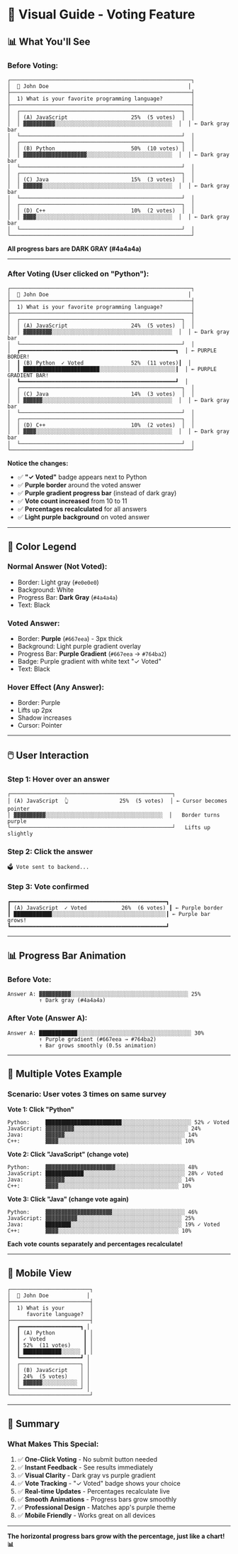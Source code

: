 # 🎨 Visual Guide - Voting Feature

## 📊 What You'll See

### **Before Voting:**

```
┌─────────────────────────────────────────────────────────┐
│  👤 John Doe                                            │
├─────────────────────────────────────────────────────────┤
│  1) What is your favorite programming language?         │
├─────────────────────────────────────────────────────────┤
│  ┌───────────────────────────────────────────────────┐  │
│  │ (A) JavaScript                    25%  (5 votes)  │  │
│  │ ▓▓▓▓▓▓▓▓▓▓░░░░░░░░░░░░░░░░░░░░░░░░░░░░░░░░░░░░░  │  │ ← Dark gray bar
│  └───────────────────────────────────────────────────┘  │
│  ┌───────────────────────────────────────────────────┐  │
│  │ (B) Python                        50%  (10 votes) │  │
│  │ ▓▓▓▓▓▓▓▓▓▓▓▓▓▓▓▓▓▓▓▓░░░░░░░░░░░░░░░░░░░░░░░░░░░  │  │ ← Dark gray bar
│  └───────────────────────────────────────────────────┘  │
│  ┌───────────────────────────────────────────────────┐  │
│  │ (C) Java                          15%  (3 votes)  │  │
│  │ ▓▓▓▓▓▓░░░░░░░░░░░░░░░░░░░░░░░░░░░░░░░░░░░░░░░░░  │  │ ← Dark gray bar
│  └───────────────────────────────────────────────────┘  │
│  ┌───────────────────────────────────────────────────┐  │
│  │ (D) C++                           10%  (2 votes)  │  │
│  │ ▓▓▓▓░░░░░░░░░░░░░░░░░░░░░░░░░░░░░░░░░░░░░░░░░░░  │  │ ← Dark gray bar
│  └───────────────────────────────────────────────────┘  │
└─────────────────────────────────────────────────────────┘
```

**All progress bars are DARK GRAY (#4a4a4a)**

---

### **After Voting (User clicked on "Python"):**

```
┌─────────────────────────────────────────────────────────┐
│  👤 John Doe                                            │
├─────────────────────────────────────────────────────────┤
│  1) What is your favorite programming language?         │
├─────────────────────────────────────────────────────────┤
│  ┌───────────────────────────────────────────────────┐  │
│  │ (A) JavaScript                    24%  (5 votes)  │  │
│  │ ▓▓▓▓▓▓▓▓▓░░░░░░░░░░░░░░░░░░░░░░░░░░░░░░░░░░░░░░  │  │ ← Dark gray bar
│  └───────────────────────────────────────────────────┘  │
│  ┏━━━━━━━━━━━━━━━━━━━━━━━━━━━━━━━━━━━━━━━━━━━━━━━━━┓  │ ← PURPLE BORDER!
│  ┃ (B) Python  ✓ Voted               52%  (11 votes)┃  │
│  ┃ ████████████████████████░░░░░░░░░░░░░░░░░░░░░░░░┃  │ ← PURPLE GRADIENT BAR!
│  ┗━━━━━━━━━━━━━━━━━━━━━━━━━━━━━━━━━━━━━━━━━━━━━━━━━┛  │
│  ┌───────────────────────────────────────────────────┐  │
│  │ (C) Java                          14%  (3 votes)  │  │
│  │ ▓▓▓▓▓▓░░░░░░░░░░░░░░░░░░░░░░░░░░░░░░░░░░░░░░░░░  │  │ ← Dark gray bar
│  └───────────────────────────────────────────────────┘  │
│  ┌───────────────────────────────────────────────────┐  │
│  │ (D) C++                           10%  (2 votes)  │  │
│  │ ▓▓▓▓░░░░░░░░░░░░░░░░░░░░░░░░░░░░░░░░░░░░░░░░░░░  │  │ ← Dark gray bar
│  └───────────────────────────────────────────────────┘  │
└─────────────────────────────────────────────────────────┘
```

**Notice the changes:**
- ✅ **"✓ Voted"** badge appears next to Python
- ✅ **Purple border** around the voted answer
- ✅ **Purple gradient progress bar** (instead of dark gray)
- ✅ **Vote count increased** from 10 to 11
- ✅ **Percentages recalculated** for all answers
- ✅ **Light purple background** on voted answer

---

## 🎨 Color Legend

### **Normal Answer (Not Voted):**
- Border: Light gray (`#e0e0e0`)
- Background: White
- Progress Bar: **Dark Gray** (`#4a4a4a`)
- Text: Black

### **Voted Answer:**
- Border: **Purple** (`#667eea`) - 3px thick
- Background: Light purple gradient overlay
- Progress Bar: **Purple Gradient** (`#667eea` → `#764ba2`)
- Badge: Purple gradient with white text "✓ Voted"
- Text: Black

### **Hover Effect (Any Answer):**
- Border: Purple
- Lifts up 2px
- Shadow increases
- Cursor: Pointer

---

## 🖱️ User Interaction

### **Step 1: Hover over an answer**
```
┌───────────────────────────────────────────────────┐
│ (A) JavaScript  👆                25%  (5 votes)  │ ← Cursor becomes pointer
│ ▓▓▓▓▓▓▓▓▓▓░░░░░░░░░░░░░░░░░░░░░░░░░░░░░░░░░░░░░  │   Border turns purple
└───────────────────────────────────────────────────┘   Lifts up slightly
```

### **Step 2: Click the answer**
```
🗳️ Vote sent to backend...
```

### **Step 3: Vote confirmed**
```
┏━━━━━━━━━━━━━━━━━━━━━━━━━━━━━━━━━━━━━━━━━━━━━━━━━┓
┃ (A) JavaScript  ✓ Voted           26%  (6 votes) ┃ ← Purple border
┃ ████████████░░░░░░░░░░░░░░░░░░░░░░░░░░░░░░░░░░░░┃ ← Purple bar grows!
┗━━━━━━━━━━━━━━━━━━━━━━━━━━━━━━━━━━━━━━━━━━━━━━━━━┛
```

---

## 📊 Progress Bar Animation

### **Before Vote:**
```
Answer A: ▓▓▓▓▓▓▓▓▓▓░░░░░░░░░░░░░░░░░░░░░░░░░░░░░░░░░░░░░ 25%
          ↑ Dark gray (#4a4a4a)
```

### **After Vote (Answer A):**
```
Answer A: ████████████░░░░░░░░░░░░░░░░░░░░░░░░░░░░░░░░░░░░ 30%
          ↑ Purple gradient (#667eea → #764ba2)
          ↑ Bar grows smoothly (0.5s animation)
```

---

## 🎯 Multiple Votes Example

### **Scenario: User votes 3 times on same survey**

**Vote 1: Click "Python"**
```
Python:     ████████████████████████░░░░░░░░░░░░░░░░░░░░░░ 52% ✓ Voted
JavaScript: ▓▓▓▓▓▓▓▓▓░░░░░░░░░░░░░░░░░░░░░░░░░░░░░░░░░░░░ 24%
Java:       ▓▓▓▓▓▓░░░░░░░░░░░░░░░░░░░░░░░░░░░░░░░░░░░░░░ 14%
C++:        ▓▓▓▓░░░░░░░░░░░░░░░░░░░░░░░░░░░░░░░░░░░░░░░ 10%
```

**Vote 2: Click "JavaScript" (change vote)**
```
Python:     ▓▓▓▓▓▓▓▓▓▓▓▓▓▓▓▓▓▓▓▓▓▓░░░░░░░░░░░░░░░░░░░░░░ 48%
JavaScript: ████████████░░░░░░░░░░░░░░░░░░░░░░░░░░░░░░░░ 28% ✓ Voted
Java:       ▓▓▓▓▓▓░░░░░░░░░░░░░░░░░░░░░░░░░░░░░░░░░░░░░ 14%
C++:        ▓▓▓▓░░░░░░░░░░░░░░░░░░░░░░░░░░░░░░░░░░░░░░ 10%
```

**Vote 3: Click "Java" (change vote again)**
```
Python:     ▓▓▓▓▓▓▓▓▓▓▓▓▓▓▓▓▓▓▓▓▓░░░░░░░░░░░░░░░░░░░░░░░ 46%
JavaScript: ▓▓▓▓▓▓▓▓▓▓░░░░░░░░░░░░░░░░░░░░░░░░░░░░░░░░░ 25%
Java:       ████████░░░░░░░░░░░░░░░░░░░░░░░░░░░░░░░░░░░ 19% ✓ Voted
C++:        ▓▓▓▓░░░░░░░░░░░░░░░░░░░░░░░░░░░░░░░░░░░░░░ 10%
```

**Each vote counts separately and percentages recalculate!**

---

## 📱 Mobile View

```
┌─────────────────────────┐
│  👤 John Doe            │
├─────────────────────────┤
│  1) What is your        │
│     favorite language?  │
├─────────────────────────┤
│  ┏━━━━━━━━━━━━━━━━━━━┓ │
│  ┃ (A) Python         ┃ │
│  ┃ ✓ Voted            ┃ │
│  ┃ 52%  (11 votes)    ┃ │
│  ┃ ████████████░░░░░░ ┃ │
│  ┗━━━━━━━━━━━━━━━━━━━┛ │
│  ┌───────────────────┐ │
│  │ (B) JavaScript    │ │
│  │ 24%  (5 votes)    │ │
│  │ ▓▓▓▓▓▓░░░░░░░░░░░ │ │
│  └───────────────────┘ │
└─────────────────────────┘
```

---

## 🎉 Summary

### **What Makes This Special:**

1. ✅ **One-Click Voting** - No submit button needed
2. ✅ **Instant Feedback** - See results immediately
3. ✅ **Visual Clarity** - Dark gray vs purple gradient
4. ✅ **Vote Tracking** - "✓ Voted" badge shows your choice
5. ✅ **Real-time Updates** - Percentages recalculate live
6. ✅ **Smooth Animations** - Progress bars grow smoothly
7. ✅ **Professional Design** - Matches app's purple theme
8. ✅ **Mobile Friendly** - Works great on all devices

---

**The horizontal progress bars grow with the percentage, just like a chart! 📊**